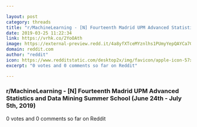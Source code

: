 ```yaml
---

layout: post
category: threads
title: "r/MachineLearning - [N] Fourteenth Madrid UPM Advanced Statistics and Data Mining Summer School (June 24th - July 5th, 2019)"
date: 2019-03-25 11:22:34
link: https://vrhk.co/2YoOAth
image: https://external-preview.redd.it/4a8yfXTceMYznlhs1PUmyYepQAYCa7G2ijXyPxLwdBo.jpg?auto=webp&s=d010e3670416ab5ee4db629be4c3fc7c68ab3867
domain: reddit.com
author: "reddit"
icon: https://www.redditstatic.com/desktop2x/img/favicon/apple-icon-57x57.png
excerpt: "0 votes and 0 comments so far on Reddit"

---
```


### r/MachineLearning - [N] Fourteenth Madrid UPM Advanced Statistics and Data Mining Summer School (June 24th - July 5th, 2019)

0 votes and 0 comments so far on Reddit